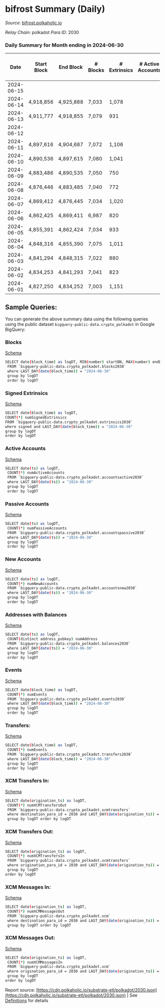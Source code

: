 # bifrost Summary (Daily)

_Source_: [bifrost.polkaholic.io](https://bifrost.polkaholic.io)

*Relay Chain*: polkadot
*Para ID*: 2030



### Daily Summary for Month ending in 2024-06-30


| Date    | Start Block | End Block | # Blocks | # Extrinsics | # Active Accounts | # Passive Accounts | # New Accounts | # Addresses | # Events  | # Transfers ($USD) | # XCM Transfers In ($USD) | # XCM Transfers Out ($USD) | # XCM In | # XCM Out | Issues |
|---------|-------------|-----------|----------|--------------|-------------------|--------------------|----------------|-------------|-----------|--------------------|---------------------------|----------------------------|----------|-----------|--------|
| 2024-06-15 |  |  |  |  |  |  |  |  |  |   |   |   |  |  |  |
| 2024-06-14 | 4,918,856 | 4,925,888 | 7,033 | 1,078 |  |  |  |  | 25,291 | 878 ($186,656.56) |   |   |  |  |  |
| 2024-06-13 | 4,911,777 | 4,918,855 | 7,079 | 931 |  |  |  | 39,015 | 23,362 | 600 ($4,770.76) |   |   |  |  |  |
| 2024-06-12 |  |  |  |  |  |  |  |  |  |   |   |   |  |  |  |
| 2024-06-11 | 4,897,616 | 4,904,687 | 7,072 | 1,106 |  |  |  | 38,995 | 25,167 | 957 ($431,282.33) |   |   |  |  |  |
| 2024-06-10 | 4,890,536 | 4,897,615 | 7,080 | 1,041 |  |  |  | 38,987 | 24,574 | 876 ($9,119.23) |   |   |  |  |  |
| 2024-06-09 | 4,883,486 | 4,890,535 | 7,050 | 750 |  |  |  | 38,979 | 21,664 | 568 ($3,559.18) |   |   |  |  |  |
| 2024-06-08 | 4,876,446 | 4,883,485 | 7,040 | 772 |  |  |  | 38,970 | 21,936 | 567 ($13,797.04) |   |   |  |  |  |
| 2024-06-07 | 4,869,412 | 4,876,445 | 7,034 | 1,020 |  |  |  | 38,968 | 24,109 | 900 ($37,821.67) |   |   |  |  |  |
| 2024-06-06 | 4,862,425 | 4,869,411 | 6,987 | 820 |  |  |  | 38,957 | 22,567 | 704 ($858.30) |   |   |  |  |  |
| 2024-06-05 | 4,855,391 | 4,862,424 | 7,034 | 933 |  |  |  | 38,942 | 23,801 | 773 ($3,892.52) |   |   |  |  |  |
| 2024-06-04 | 4,848,316 | 4,855,390 | 7,075 | 1,011 |  |  |  | 38,928 | 24,843 | 916 ($5,721.92) |   |   |  |  |  |
| 2024-06-03 | 4,841,294 | 4,848,315 | 7,022 | 880 |  |  |  | 38,922 | 22,997 | 668 ($551,961.40) |   |   |  |  |  |
| 2024-06-02 | 4,834,253 | 4,841,293 | 7,041 | 823 |  |  |  | 38,912 | 22,636 | 674 ($9,417.82) |   |   |  |  |  |
| 2024-06-01 | 4,827,250 | 4,834,252 | 7,003 | 1,151 |  |  |  | 36,105 | 24,139 | 608 ($4,299.57) |   |   |  |  |  |

## Sample Queries:
You can generate the above summary data using the following queries using the public dataset `bigquery-public-data.crypto_polkadot` in Google BigQuery:


### Blocks 

[Schema](https://github.com/colorfulnotion/substrate-etl/blob/main/schema/blocks.json)

```bash
SELECT date(block_time) as logDT, MIN(number) startBN, MAX(number) endBN, COUNT(*) numBlocks 
 FROM `bigquery-public-data.crypto_polkadot.blocks2030`  
 where LAST_DAY(date(block_time)) = "2024-06-30" 
 group by logDT 
 order by logDT
```

### Signed Extrinsics 

[Schema](https://github.com/colorfulnotion/substrate-etl/blob/main/schema/extrinsics.json)

```bash
SELECT date(block_time) as logDT, 
COUNT(*) numSignedExtrinsics 
FROM `bigquery-public-data.crypto_polkadot.extrinsics2030`  
where signed and LAST_DAY(date(block_time)) = "2024-06-30" 
group by logDT 
order by logDT
```

### Active Accounts 

[Schema](https://github.com/colorfulnotion/substrate-etl/blob/main/schema/accountsactive.json)

```bash
SELECT date(ts) as logDT, 
 COUNT(*) numActiveAccounts 
 FROM `bigquery-public-data.crypto_polkadot.accountsactive2030` 
 where LAST_DAY(date(ts)) = "2024-06-30" 
 group by logDT 
 order by logDT
```

### Passive Accounts 

[Schema](https://github.com/colorfulnotion/substrate-etl/blob/main/schema/accountspassive.json)

```bash
SELECT date(ts) as logDT, 
 COUNT(*) numPassiveAccounts 
 FROM `bigquery-public-data.crypto_polkadot.accountspassive2030` 
 where LAST_DAY(date(ts)) = "2024-06-30" 
 group by logDT 
 order by logDT
```

### New Accounts 

[Schema](https://github.com/colorfulnotion/substrate-etl/blob/main/schema/accountsnew.json)

```bash
SELECT date(ts) as logDT, 
 COUNT(*) numNewAccounts 
 FROM `bigquery-public-data.crypto_polkadot.accountsnew2030` 
 where LAST_DAY(date(ts)) = "2024-06-30" 
 group by logDT
 order by logDT
```

### Addresses with Balances 

[Schema](https://github.com/colorfulnotion/substrate-etl/blob/main/schema/balances.json)

```bash
SELECT date(ts) as logDT,
 COUNT(distinct address_pubkey) numAddress 
 FROM `bigquery-public-data.crypto_polkadot.balances2030` 
 where LAST_DAY(date(ts)) = "2024-06-30" 
 group by logDT 
 order by logDT
```

### Events 

[Schema](https://github.com/colorfulnotion/substrate-etl/blob/main/schema/events.json)

```bash
SELECT date(block_time) as logDT, 
 COUNT(*) numEvents 
 FROM `bigquery-public-data.crypto_polkadot.events2030` 
 where LAST_DAY(date(block_time)) = "2024-06-30" 
 group by logDT 
 order by logDT
```

### Transfers:

[Schema](https://github.com/colorfulnotion/substrate-etl/blob/main/schema/transfers.json)

```bash
SELECT date(block_time) as logDT, 
 COUNT(*) numEvents 
 FROM `bigquery-public-data.crypto_polkadot.transfers2030` 
 where LAST_DAY(date(block_time)) = "2024-06-30" 
 group by logDT 
 order by logDT
```

### XCM Transfers In: 

[Schema](https://github.com/colorfulnotion/substrate-etl/blob/main/schema/xcmtransfers.json)

```bash
SELECT date(origination_ts) as logDT, 
 COUNT(*) numXCMTransfersOut 
 FROM `bigquery-public-data.crypto_polkadot.xcmtransfers` 
 where destination_para_id = 2030 and LAST_DAY(date(origination_ts)) = "2024-06-30" 
 group by logDT order by logDT
```

### XCM Transfers Out: 

[Schema](https://github.com/colorfulnotion/substrate-etl/blob/main/schema/xcmtransfers.json)

```bash
SELECT date(origination_ts) as logDT, 
 COUNT(*) numXCMTransfersIn 
 FROM `bigquery-public-data.crypto_polkadot.xcmtransfers` 
 where origination_para_id = 2030 and LAST_DAY(date(origination_ts)) = "2024-06-30" 
 group by logDT 
order by logDT
```

### XCM Messages In: 

[Schema](https://github.com/colorfulnotion/substrate-etl/blob/main/schema/xcm.json)

```bash
SELECT date(origination_ts) as logDT, 
 COUNT(*) numXCMMessagesOut 
 FROM `bigquery-public-data.crypto_polkadot.xcm` 
 where destination_para_id = 2030 and LAST_DAY(date(origination_ts)) = "2024-06-30" 
 group by logDT order by logDT
```

### XCM Messages Out: 

[Schema](https://github.com/colorfulnotion/substrate-etl/blob/main/schema/xcm.json)

```bash
SELECT date(origination_ts) as logDT, 
 COUNT(*) numXCMMessagesIn 
 FROM `bigquery-public-data.crypto_polkadot.xcm` 
 where origination_para_id = 2030 and LAST_DAY(date(origination_ts)) = "2024-06-30" 
 group by logDT 
order by logDT
```


Report source: [https://cdn.polkaholic.io/substrate-etl/polkadot/2030.json](https://cdn.polkaholic.io/substrate-etl/polkadot/2030.json) | See [Definitions](/DEFINITIONS.md) for details
